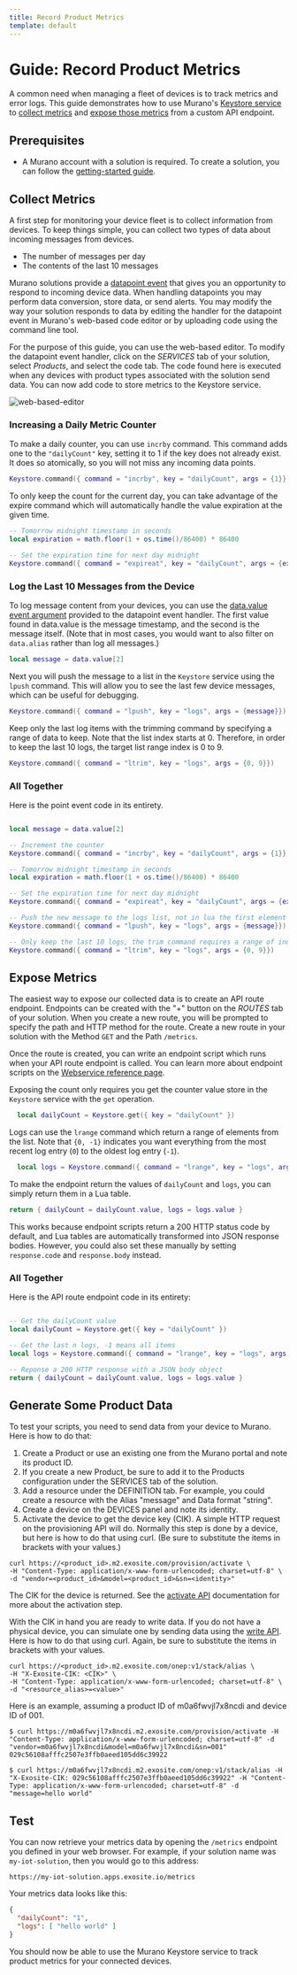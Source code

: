 ```yaml
---
title: Record Product Metrics
template: default
---
```


# Guide: Record Product Metrics

A common need when managing a fleet of devices is to track metrics and error logs. This guide demonstrates how to use Murano's [Keystore service](../../services/keystore#) to [collect metrics](#collect-metrics) and [expose those metrics](#expose-metrics) from a custom API endpoint.

## Prerequisites

* A Murano account with a solution is required. To create a solution, you can follow the [getting-started guide](/quickstarts/solutions/exampleapp/).


## Collect Metrics

A first step for monitoring your device fleet is to collect information from devices. To keep things simple, you can collect two types of data about incoming messages from devices.

* The number of messages per day
* The contents of the last 10 messages

Murano solutions provide a [datapoint event](/reference/services/device/#datapoint) that gives you an opportunity to respond to incoming device data. When handling datapoints you may perform data conversion, store data, or send alerts. You may modify the way your solution responds to data by editing the handler for the datapoint event in Murano's web-based code editor or by uploading code using the command line tool. 

For the purpose of this guide, you can use the web-based editor. To modify the datapoint event handler, click on the *SERVICES* tab of your solution, select *Products*, and select the code tab. The code found here is executed when any devices with product types associated with the solution send data. You can now add code to store metrics to the Keystore service.

![web-based-editor](../assets/point-event.png)

### Increasing a Daily Metric Counter

To make a daily counter, you can use `incrby` command. This command adds one to the `"dailyCount"` key, setting it to 1 if the key does not already exist. It does so atomically, so you will not miss any incoming data points.

```lua
Keystore.command({ command = "incrby", key = "dailyCount", args = {1}})
```

To only keep the count for the current day, you can take advantage of the expire command which will automatically handle the value expiration at the given time.

```lua
-- Tomorrow midnight timestamp in seconds
local expiration = math.floor(1 + os.time()/86400) * 86400

-- Set the expiration time for next day midnight
Keystore.command({ command = "expireat", key = "dailyCount", args = {expiration} })
```

### Log the Last 10 Messages from the Device

To log message content from your devices, you can use the [data.value event argument](../../services/device/#datapoint) provided to the datapoint event handler. The first value found in data.value is the message timestamp, and the second is the message itself. (Note that in most cases, you would want to also filter on `data.alias` rather than log all messages.)

```lua
local message = data.value[2]
```

Next you will push the message to a list in the `Keystore` service using the `lpush` command. This will allow you to see the last few device messages, which can be useful for debugging.

```lua
Keystore.command({ command = "lpush", key = "logs", args = {message}})
```

Keep only the last log items with the trimming command by specifying a range of data to keep. Note that the list index starts at 0.
Therefore, in order to keep the last 10 logs, the target list range index is 0 to 9.

```lua
Keystore.command({ command = "ltrim", key = "logs", args = {0, 9}})
```

### All Together

Here is the point event code in its entirety.

```lua

local message = data.value[2]

-- Increment the counter
Keystore.command({ command = "incrby", key = "dailyCount", args = {1}})

-- Tomorrow midnight timestamp in seconds
local expiration = math.floor(1 + os.time()/86400) * 86400

-- Set the expiration time for next day midnight
Keystore.command({ command = "expireat", key = "dailyCount", args = {expiration} })

-- Push the new message to the logs list, not in lua the first element start at index 1
Keystore.command({ command = "lpush", key = "logs", args = {message}})

-- Only keep the last 10 logs, the trim command requires a range of index to keep (starting with 0).
Keystore.command({ command = "ltrim", key = "logs", args = {0, 9}})

```

## Expose Metrics

The easiest way to expose our collected data is to create an API route endpoint. Endpoints can be created with the "+" button on the *ROUTES* tab of your solution. When you create a new route, you will be prompted to specify the path and HTTP method for the route. Create a new route in your solution with the Method `GET` and the Path `/metrics`.

Once the route is created, you can write an endpoint script which runs when your API route endpoint is called. You can learn more about endpoint scripts on the [Webservice reference page](../../services/webservice).

Exposing the count only requires you get the counter value store in the `Keystore` service with the `get` operation.

```lua
  local dailyCount = Keystore.get({ key = "dailyCount" })
```

Logs can use the `lrange` command which return a range of elements from the list. Note that `{0, -1}` indicates you want everything from the most recent log entry (`0`) to the oldest log entry (`-1`).

```lua
  local logs = Keystore.command({ command = "lrange", key = "logs", args = {0, -1}})
```

To make the endpoint return the values of `dailyCount` and `logs`, you can simply return them in a Lua table. 

```lua
return { dailyCount = dailyCount.value, logs = logs.value }
```

This works because endpoint scripts return a 200 HTTP status code by default, and Lua tables are automatically transformed into JSON response bodies. However, you could also set these manually by setting `response.code` and `response.body` instead.

### All Together

Here is the API route endpoint code in its entirety:

```lua

-- Get the dailyCount value
local dailyCount = Keystore.get({ key = "dailyCount" })

-- Get the last n logs, -1 means all items
local logs = Keystore.command({ command = "lrange", key = "logs", args = {0, -1}})

-- Reponse a 200 HTTP response with a JSON body object
return { dailyCount = dailyCount.value, logs = logs.value }

```

## Generate Some Product Data

To test your scripts, you need to send data from your device to Murano. Here is how to do that:

1. Create a Product or use an existing one from the Murano portal and note its product ID.
2. If you create a new Product, be sure to add it to the Products configuration under the SERVICES tab of the solution.
3. Add a resource under the DEFINITION tab. For example, you could create a resource with the Alias "message" and Data format "string".
4. Create a device on the DEVICES panel and note its identity.
5. Activate the device to get the device key (CIK). A simple HTTP request on the provisioning API will do. Normally this step is done by a device, but here is how to do that using curl. (Be sure to substitute the items in brackets with your values.)

```
curl https://<product_id>.m2.exosite.com/provision/activate \
-H "Content-Type: application/x-www-form-urlencoded; charset=utf-8" \
-d "vendor=<product_id>&model=<product_id>&sn=<identity>"
```

The CIK for the device is returned. See the [activate API](/reference/products/device-api/http/#activate) documentation for more about the activation step.

With the CIK in hand you are ready to write data. If you do not have a physical device, you can simulate one by sending data using the [write API](../../products/device_api/http#write). Here is how to do that using curl. Again, be sure to substitute the items in brackets with your values.

```
curl https://<product_id>.m2.exosite.com/onep:v1/stack/alias \
-H "X-Exosite-CIK: <CIK>" \
-H "Content-Type: application/x-www-form-urlencoded; charset=utf-8" \
-d "<resource_alias>=<value>"
```

Here is an example, assuming a product ID of m0a6fwvjl7x8ncdi and device ID of 001.

```
$ curl https://m0a6fwvjl7x8ncdi.m2.exosite.com/provision/activate -H "Content-Type: application/x-www-form-urlencoded; charset=utf-8" -d "vendor=m0a6fwvjl7x8ncdi&model=m0a6fwvjl7x8ncdi&sn=001"
029c56108afffc2507e3ffb0aeed105dd6c39922

$ curl https://m0a6fwvjl7x8ncdi.m2.exosite.com/onep:v1/stack/alias -H "X-Exosite-CIK: 029c56108afffc2507e3ffb0aeed105dd6c39922" -H "Content-Type: application/x-www-form-urlencoded; charset=utf-8" -d "message=hello world"
```

## Test

You can now retrieve your metrics data by opening the `/metrics` endpoint you defined in your web browser. For example, if your solution name was `my-iot-solution`, then you would go to this address:

```
https://my-iot-solution.apps.exosite.io/metrics
```

Your metrics data looks like this:

```JSON
{
  "dailyCount": "1",
  "logs": [ "hello world" ]
}
```

You should now be able to use the Murano Keystore service to track product metrics for your connected devices.
